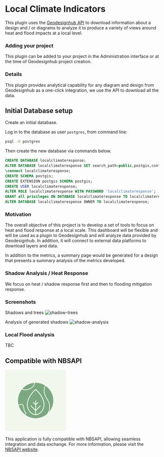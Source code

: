 # Local Climate Indicators
This plugin uses the [Geodesignhub API](https://www.geodesignhub.com/api) to download information about a design and / or diagrams to  analyze it to produce a variety of views around heat and flood impacts at a local level. 

### Adding your project
This plugin can be added to your project in the Administration interface or at the time of Geodesignhub project creation. 

### Details
This plugin provides analytical capability for any diagram and design from Geodesignhub as a one-click integration, we use the API to download all the data. 

## Initial Database setup

Create an initial database.

Log in to the database as user `postgres`, from command line:

```bash
psql -U postgres
```

Then create the new database via commands below.

```sql
CREATE DATABASE localclimateresponse;
ALTER DATABASE localclimateresponse SET search_path=public,postgis,contrib;
\connect localclimateresponse;
CREATE SCHEMA postgis;
CREATE EXTENSION postgis SCHEMA postgis;
CREATE USER localclimateresponse;
ALTER ROLE localclimateresponse WITH PASSWORD 'localclimateresponse';
GRANT all privileges ON DATABASE localclimateresponse TO localclimateresponse;
ALTER DATABASE localclimateresponse OWNER TO localclimateresponse;
```


### Motivation
The overall objective of this project is to develop a set of tools to focus on heat and flood response at a local scale. This dashboard will be flexible and will be used as a plugin to Geodesignhub and will analyze data provided by Geodesignhub. In addition, it will connect to external data platforms to download layers and data. 

In addition to the metrics, a summary page would be generated for a design that presents a summary analysis of the metrics developed. 

### Shadow Analysis / Heat Response
We focus on heat / shadow response first and then to flooding mitigation response.

### Screenshots
Shadows and trees
![shadow-trees](images/shadow-analysis-trees.jpg)

Analysis of generated shadows
![shadow-analysis](images/shadow-analysis.jpg)

### Local Flood analysis

TBC

## Compatible with NBSAPI

<img src="images/nbsapi-logo.png" alt="nbsapi-logo" style="max-width: 200px;">

This application is fully compatible with NBSAPI, allowing seamless integration and data exchange. For more information, please visit the [NBSAPI website](https://nbsapi.org).